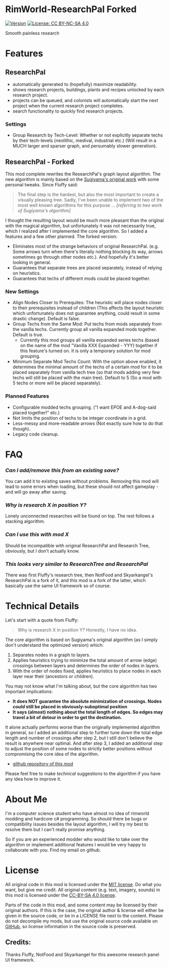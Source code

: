 # RimWorld-ResearchPal Forked

[![Version](https://img.shields.io/badge/Rimworld-1.2-green.svg)](http://rimworldgame.com/)
[![License: CC BY-NC-SA 4.0](https://img.shields.io/badge/License-CC%20BY--NC--SA%204.0-blue.svg)](http://creativecommons.org/licenses/by-nc-sa/4.0/)

Smooth painless research

# Features

## ResearchPal

- automatically generated to (hopefully) maximize readability. 
- shows research projects, buildings, plants and recipes unlocked by each research project.
- projects can be queued, and colonists will automatically start the next project when the current research project completes.
- search functionality to quickly find research projects.

### Settings

- Group Research by Tech-Level: Whether or not explicitly separate techs by their tech-levels (neolithic, medival, industrial etc.) (Will result in a MUCH larger and sparser graph, and persumably slower generation).

## ResearchPal - Forked

This mod complete rewrites the ResearchPal's graph layout algorithm. The new algorithm is mainly based on the [Sugiyama's original work](https://ieeexplore.ieee.org/abstract/document/4308636) with some personal tweaks. Since Fluffy said:

> The final step is the hardest, but also the most important to create a visually pleasing tree. Sadly, I've been unable to implement two of the most well known algorithms for this purpose ... *[referring to two work of Sugiyama's algorithm]*

I thought the resulting layout would be much more pleasant than the original with the magical algorithm, but unfortunately it was not necessarily true, which I realized after I implemented the core algorithm. So I added a features and a few other planned. The forked version:

- Eliminates most of the strange behaviors of original ResearchPal. (e.g. Some arrows turn when there's literally nothing blocking its way, arrows sometimes go through other nodes etc.). And hopefully it's better looking in general.
- Guarantees that separate trees are placed separately, instead of relying on heuristics.
- Guarantees that techs of different mods could be placed together.

### New Settings

- Align Nodes Closer to Prerequites: The heuristic will place nodes closer to their prerequisites instead of children (This affects the layout heuristic which unfortunately does not guarantee anything, could result in some drastic change). Default is false.
- Group Techs from the Same Mod: Put techs from mods separately from the vanilla techs. Currently group all vanilla expanded mods together. Default is true.
    + Currently this mod groups all vanilla expanded series techs (based on the name of the mod "Vanilla XXX Expanded - YYY) together if this feature's turned on. It is only a temporary solution for mod grouping.
- Minimum Separate Mod Techs Count: With the option above enabled, it determines the minimal amount of the techs of a certain mod for it to be placed separately from vanilla tech tree (so that mods adding very few techs will still be placed with the main tree). Default to 5 (So a mod with 5 techs or more will be placed separately).

### Planned Features

- Configurable modded techs grouping. ("I want EPOE and A-dog-said placed together!" etc.)
- Not limits the position of techs to be integer coordinate in a grid.
- Less-messy and more-readable arrows (Not exactly sure how to do that though).
- Legacy code cleanup.
 
# FAQ

### *Can I add/remove this from an existing save?*

You can add it to existing saves without problems. Removing this mod will lead to some errors when loading, but these should not affect gameplay - and will go away after saving.

### *Why is research X in position Y?*

Lonely unconnected researches will be found on top. The rest follows a stacking algorithm. 

### *Can I use this with mod X*

Should be incompatible with original ResearchPal and Research Tree, obviously, but I don't actually know.

### *This looks very similar to ResearchTree and ResearchPal*

There was first Fluffy's research tree, then NotFood and Skyarkangel's ResearchPal is
a fork of it, and this mod is a fork of the latter, which basically use the same UI framework so of course.

# Technical Details

Let's start with a quote from Fluffy:

> Why is research X in position Y? Honestly, I have no idea. 

The core algorithm is based on Sugiyama's original algorithm (as I simply don't understand the optimized version) which:

1. Separates nodes in a graph to layers.
2. Applies heuristics trying to minimize the total amount of arrow (edge) crossings between layers and determines the order of nodes in layers.
3. With the order of nodes fixed, applies heuristics to place nodes in each layer near their (ancestors or children).

You may not know what I'm talking about, but the core algorithm has two important implications:

- **It does NOT guarantee the absolute minimization of crossings. Nodes _could_ still be placed in obviously-suboptimal position**
- **It says (almost) nothing about the total length of edges. So edges may travel a bit of detour in order to get the destination.**

It alone actually performs worse than the originally implemented algorithm in general, so I added an additional step to further
tune down the total edge length and number of crossings after step 2, but I still don't believe the result is anywhere near optimal.
And after step 3, I added an additional step to adjust the position of some nodes to strictly better positions without compromising the core idea of the algorithm.

- [github repository of this mod](https://github.com/VinaLx/RimWorld-ResearchPal)

Please feel free to make _technical_ suggestions to the algorithm if you have any idea how to improve it.

# About Me

I'm a computer science student who have almost no idea of rimworld modding and hardcore c# programming. So should there be bugs or compatibility issues besides
the layout algorithm, I will try my best to resolve them but I can't really promise anything.

So if you are an experienced modder who would like to take over the algorithm or implement additional features I would be very happy to collaborate with you. Find my email on github.

# License

All original code in this mod is licensed under the [MIT license](https://opensource.org/licenses/MIT). Do what you want, but give me credit. 
All original content (e.g. text, imagery, sounds) in this mod is licensed under the [CC-BY-SA 4.0 license](http://creativecommons.org/licenses/by-sa/4.0/).

Parts of the code in this mod, and some content may be licensed by their original authors. If this is the case, the original author & license will either be given in the source code, or be in a LICENSE file next to the content. Please do not decompile my mods, but use the original source code available on [GitHub](https://github.com/FluffierThanThou/ResearchTree/), so license information in the source code is preserved.

## Credits:

Thanks Fluffy, NotFood and Skyarkangel for this awesome research panel UI framework.